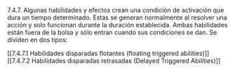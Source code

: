 7.4.7. Algunas habilidades y efectos crean una condición de activación que dura un tiempo determinado. Estas se generan normalmente al resolver una acción y solo funcionan durante la duración establecida. Ambas habilidades están fuera de la bolsa y sólo entran cuando sus condiciones se dan. Se dividen en dos tipos:

[[7.4.7.1 Habilidades disparadas flotantes (floating triggered abilities)]]
[[7.4.7.2 Habilidades disparadas retrasadas (Delayed Triggered Abilities)]]


